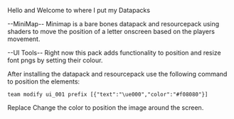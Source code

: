 Hello and Welcome to where I put my Datapacks

--MiniMap--
Minimap is a bare bones datapack and resourcepack using shaders to move the position of a letter onscreen based on the players movement.

--UI Tools-- 
Right now this pack adds functionality to position and resize font pngs by setting their colour.

After installing the datapack and resourcepack use the following command to position the elements:

```team modify ui_001 prefix [{"text":"\ue000","color":"#f08080"}]```

Replace Change the color to position the image around the screen.


